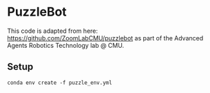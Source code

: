 # PuzzleBot

This code is adapted from here: https://github.com/ZoomLabCMU/puzzlebot as part of the Advanced Agents Robotics Technology lab @ CMU.

## Setup

```
conda env create -f puzzle_env.yml
```
